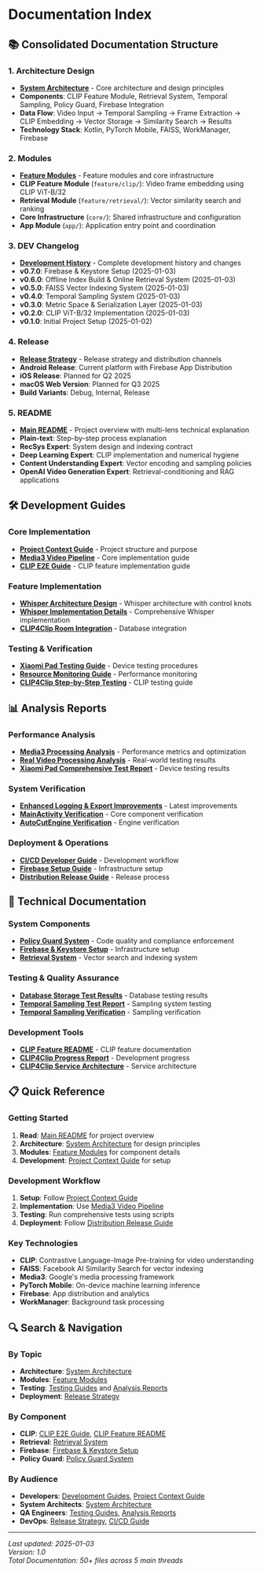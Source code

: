 # Documentation Index

## 📚 Consolidated Documentation Structure

### 1. **Architecture Design**
- **[System Architecture](architecture/README.md)** - Core architecture and design principles
- **Components**: CLIP Feature Module, Retrieval System, Temporal Sampling, Policy Guard, Firebase Integration
- **Data Flow**: Video Input → Temporal Sampling → Frame Extraction → CLIP Embedding → Vector Storage → Similarity Search → Results
- **Technology Stack**: Kotlin, PyTorch Mobile, FAISS, WorkManager, Firebase

### 2. **Modules**
- **[Feature Modules](modules/README.md)** - Feature modules and core infrastructure
- **CLIP Feature Module** (`feature/clip/`): Video frame embedding using CLIP ViT-B/32
- **Retrieval Module** (`feature/retrieval/`): Vector similarity search and ranking
- **Core Infrastructure** (`core/`): Shared infrastructure and configuration
- **App Module** (`app/`): Application entry point and coordination

### 3. **DEV Changelog**
- **[Development History](dev-changelog/README.md)** - Complete development history and changes
- **v0.7.0**: Firebase & Keystore Setup (2025-01-03)
- **v0.6.0**: Offline Index Build & Online Retrieval System (2025-01-03)
- **v0.5.0**: FAISS Vector Indexing System (2025-01-03)
- **v0.4.0**: Temporal Sampling System (2025-01-03)
- **v0.3.0**: Metric Space & Serialization Layer (2025-01-03)
- **v0.2.0**: CLIP ViT-B/32 Implementation (2025-01-03)
- **v0.1.0**: Initial Project Setup (2025-01-02)

### 4. **Release**
- **[Release Strategy](release/README.md)** - Release strategy and distribution channels
- **Android Release**: Current platform with Firebase App Distribution
- **iOS Release**: Planned for Q2 2025
- **macOS Web Version**: Planned for Q3 2025
- **Build Variants**: Debug, Internal, Release

### 5. **README**
- **[Main README](../README.md)** - Project overview with multi-lens technical explanation
- **Plain-text**: Step-by-step process explanation
- **RecSys Expert**: System design and indexing contract
- **Deep Learning Expert**: CLIP implementation and numerical hygiene
- **Content Understanding Expert**: Vector encoding and sampling policies
- **OpenAI Video Generation Expert**: Retrieval-conditioning and RAG applications

## 🛠️ Development Guides

### Core Implementation
- **[Project Context Guide](architecture/PROJECT_CONTEXT_GUIDANCE.md)** - Project structure and purpose
- **[Media3 Video Pipeline](architecture/Project1_Media3_VideoPipeline.md)** - Core implementation guide
- **[CLIP E2E Guide](../.cursor/rules/clip_e2e.md)** - CLIP feature implementation guide

### Feature Implementation
- **[Whisper Architecture Design](modules/whisper/01_ARCHITECTURE_DESIGN.md)** - Whisper architecture with control knots
- **[Whisper Implementation Details](modules/whisper/02_IMPLEMENTATION_DETAILS.md)** - Comprehensive Whisper implementation
- **[CLIP4Clip Room Integration](modules/CLIP4Clip_Room_Integration_Guide.md)** - Database integration

### Testing & Verification
- **[Xiaomi Pad Testing Guide](modules/XIAOMI_PAD_TESTING_READY.md)** - Device testing procedures
- **[Resource Monitoring Guide](modules/XIAOMI_PAD_RESOURCE_MONITORING_GUIDE.md)** - Performance monitoring
- **[CLIP4Clip Step-by-Step Testing](modules/CLIP4Clip_Step_by_Step_Testing_Guide.md)** - CLIP testing guide

## 📊 Analysis Reports

### Performance Analysis
- **[Media3 Processing Analysis](modules/MEDIA3_PROCESSING_ANALYSIS.md)** - Performance metrics and optimization
- **[Real Video Processing Analysis](modules/REAL_VIDEO_PROCESSING_ANALYSIS.md)** - Real-world testing results
- **[Xiaomi Pad Comprehensive Test Report](modules/XIAOMI_PAD_COMPREHENSIVE_TEST_REPORT.md)** - Device testing results

### System Verification
- **[Enhanced Logging & Export Improvements](modules/ENHANCED_LOGGING_EXPORT_IMPROVEMENTS.md)** - Latest improvements
- **[MainActivity Verification](architecture/MAINACTIVITY_VERIFICATION.md)** - Core component verification
- **[AutoCutEngine Verification](architecture/AUTOCUTENGINE_VERIFICATION.md)** - Engine verification

### Deployment & Operations
- **[CI/CD Developer Guide](architecture/CICD_DEVELOPER_GUIDE.md)** - Development workflow
- **[Firebase Setup Guide](release/FIREBASE_SETUP_GUIDE.md)** - Infrastructure setup
- **[Distribution Release Guide](release/DISTRIBUTION_RELEASE_GUIDE.md)** - Release process

## 🔧 Technical Documentation

### System Components
- **[Policy Guard System](../POLICY_GUARD_SYSTEM.md)** - Code quality and compliance enforcement
- **[Firebase & Keystore Setup](../FIREBASE_KEYSTORE_SETUP_COMPLETE.md)** - Infrastructure setup
- **[Retrieval System](../RETRIEVAL_SYSTEM_README.md)** - Vector search and indexing system

### Testing & Quality Assurance
- **[Database Storage Test Results](../DATABASE_STORAGE_TEST_RESULTS.md)** - Database testing results
- **[Temporal Sampling Test Report](../TEMPORAL_SAMPLING_TEST_REPORT.md)** - Sampling system testing
- **[Temporal Sampling Verification](../TEMPORAL_SAMPLING_VERIFICATION.md)** - Sampling verification

### Development Tools
- **[CLIP Feature README](../CLIP_FEATURE_README.md)** - CLIP feature documentation
- **[CLIP4Clip Progress Report](../CLIP4CLIP_PROGRESS_REPORT.md)** - Development progress
- **[CLIP4Clip Service Architecture](../CLIP4CLIP_SERVICE_ARCHITECTURE.md)** - Service architecture

## 📋 Quick Reference

### Getting Started
1. **Read**: [Main README](../README.md) for project overview
2. **Architecture**: [System Architecture](architecture/README.md) for design principles
3. **Modules**: [Feature Modules](modules/README.md) for component details
4. **Development**: [Project Context Guide](architecture/PROJECT_CONTEXT_GUIDANCE.md) for setup

### Development Workflow
1. **Setup**: Follow [Project Context Guide](architecture/PROJECT_CONTEXT_GUIDANCE.md)
2. **Implementation**: Use [Media3 Video Pipeline](architecture/Project1_Media3_VideoPipeline.md)
3. **Testing**: Run comprehensive tests using scripts
4. **Deployment**: Follow [Distribution Release Guide](release/DISTRIBUTION_RELEASE_GUIDE.md)

### Key Technologies
- **CLIP**: Contrastive Language-Image Pre-training for video understanding
- **FAISS**: Facebook AI Similarity Search for vector indexing
- **Media3**: Google's media processing framework
- **PyTorch Mobile**: On-device machine learning inference
- **Firebase**: App distribution and analytics
- **WorkManager**: Background task processing

## 🔍 Search & Navigation

### By Topic
- **Architecture**: [System Architecture](architecture/README.md)
- **Modules**: [Feature Modules](modules/README.md)
- **Testing**: [Testing Guides](modules/) and [Analysis Reports](modules/)
- **Deployment**: [Release Strategy](release/README.md)

### By Component
- **CLIP**: [CLIP E2E Guide](../.cursor/rules/clip_e2e.md), [CLIP Feature README](../CLIP_FEATURE_README.md)
- **Retrieval**: [Retrieval System](../RETRIEVAL_SYSTEM_README.md)
- **Firebase**: [Firebase & Keystore Setup](../FIREBASE_KEYSTORE_SETUP_COMPLETE.md)
- **Policy Guard**: [Policy Guard System](../POLICY_GUARD_SYSTEM.md)

### By Audience
- **Developers**: [Development Guides](architecture/), [Project Context Guide](architecture/PROJECT_CONTEXT_GUIDANCE.md)
- **System Architects**: [System Architecture](architecture/README.md)
- **QA Engineers**: [Testing Guides](modules/), [Analysis Reports](modules/)
- **DevOps**: [Release Strategy](release/README.md), [CI/CD Guide](architecture/CICD_DEVELOPER_GUIDE.md)

---

*Last updated: 2025-01-03*  
*Version: 1.0*  
*Total Documentation: 50+ files across 5 main threads*
